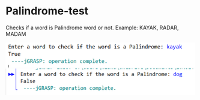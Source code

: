 # Palindrome-test
Checks if a word is Palindrome word or not. Example: KAYAK, RADAR, MADAM

![alt_text](Palindrome_E1.PNG)
![alt_text](Palindrome_E2.PNG)
